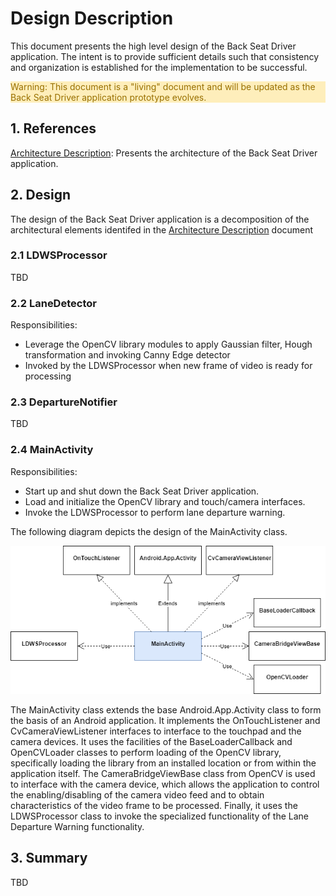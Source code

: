 # Design Description

This document presents the high level design of the Back Seat Driver application. The intent is to provide sufficient details such that consistency and organization is established for the implementation to be successful.

<div style="color:#997000;background-color:#FEEEBB;border=1px;">Warning: This document is a "living" document and will be updated as the Back Seat Driver application prototype evolves.</div>

## 1. References

[Architecture Description](ArchitectureDescription.md): Presents the architecture of the Back Seat Driver application.

## 2. Design

The design of the Back Seat Driver application is a decomposition of the architectural elements identifed in the [Architecture Description](ArchitectureDescription.md) document

### 2.1 LDWSProcessor

TBD

### 2.2 LaneDetector

Responsibilities:
  * Leverage the OpenCV library modules to apply Gaussian filter, Hough transformation and invoking Canny Edge detector
  * Invoked by the LDWSProcessor when new frame of video is ready for processing
  

### 2.3 DepartureNotifier

TBD

### 2.4 MainActivity

Responsibilities:
  * Start up and shut down the Back Seat Driver application.
  * Load and initialize the OpenCV library and touch/camera interfaces.
  * Invoke the LDWSProcessor to perform lane departure warning.

The following diagram depicts the design of the MainActivity class.

<p align="center"><img src="MainActivity.png"></p>

The MainActivity class extends the base Android.App.Activity class to form the basis of an Android application. It implements the OnTouchListener and CvCameraViewListener interfaces to interface to the touchpad and the camera devices. It uses the facilities of the BaseLoaderCallback and OpenCVLoader classes to perform loading of the OpenCV library, specifically loading the library from an installed location or from within the application itself. The CameraBridgeViewBase class from OpenCV is used to interface with the camera device, which allows the application to control the enabling/disabling of the camera video feed and to obtain characteristics of the video frame to be processed. Finally, it uses the LDWSProcessor class to invoke the specialized functionality of the Lane Departure Warning functionality.

## 3. Summary

TBD
